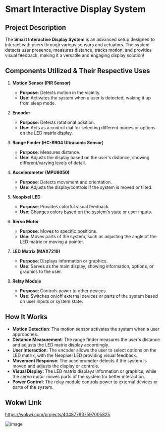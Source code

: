 # Smart Interactive Display System

## Project Description

The **Smart Interactive Display System** is an advanced setup designed to interact with users through various sensors and actuators. The system detects user presence, measures distance, tracks motion, and provides visual feedback, making it a versatile and engaging display solution!

## Components Utilized & Their Respective Uses

1. **Motion Sensor (PIR Sensor)**
   - **Purpose**: Detects motion in the vicinity.
   - **Use**: Activates the system when a user is detected, waking it up from sleep mode.

2. **Encoder**
   - **Purpose**: Detects rotational position.
   - **Use**: Acts as a control dial for selecting different modes or options on the LED matrix display.

3. **Range Finder (HC-SR04 Ultrasonic Sensor)**
   - **Purpose**: Measures distance.
   - **Use**: Adjusts the display based on the user's distance, showing different/varying levels of detail.

4. **Accelerometer (MPU6050)**
   - **Purpose**: Detects movement and orientation.
   - **Use**: Adjusts the display/controls if the system is moved or tilted.

5. **Neopixel LED**
   - **Purpose**: Provides colorful visual feedback.
   - **Use**: Changes colors based on the system's state or user inputs.

6. **Servo Motor**
   - **Purpose**: Moves to specific positions.
   - **Use**: Moves parts of the system, such as adjusting the angle of the LED matrix or moving a pointer.

7. **LED Matrix (MAX7219)**
   - **Purpose**: Displays information or graphics.
   - **Use**: Serves as the main display, showing information, options, or graphics to the user.

8. **Relay Module**
   - **Purpose**: Controls power to other devices.
   - **Use**: Switches on/off external devices or parts of the system based on user inputs or system state.

## How It Works

- **Motion Detection**: The motion sensor activates the system when a user approaches.
- **Distance Measurement**: The range finder measures the user's distance and adjusts the LED matrix display accordingly.
- **User Interaction**: The encoder allows the user to select options on the LED matrix, with the Neopixel LED providing visual feedback.
- **Movement Response**: The accelerometer detects if the system is moved and adjusts the display or controls.
- **Visual Display**: The LED matrix displays information or graphics, while the servo motor moves parts of the system for better interaction.
- **Power Control**: The relay module controls power to external devices or parts of the system.

## Wokwi Link
https://wokwi.com/projects/404877637597005825 

![image](https://github.com/user-attachments/assets/6aeea835-2026-4282-9ea8-59a0508e1f26)
